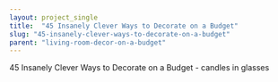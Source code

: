 ```yaml
---
layout: project_single
title:  "45 Insanely Clever Ways to Decorate on a Budget"
slug: "45-insanely-clever-ways-to-decorate-on-a-budget"
parent: "living-room-decor-on-a-budget"
---
```

45 Insanely Clever Ways to Decorate on a Budget - candles in glasses